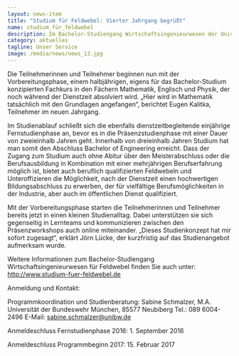 ```yaml
---
layout: news-item
title: "Studium für Feldwebel: Vierter Jahrgang begrüßt"
name: studium_für_feldwebel
description: Im Bachelor-Studiengang Wirtschaftsingenieurwesen der Universität der Bundeswehr München und der Hochschule Reutlingen fiel am Samstag, den 2. April 2016, bereits für den vierten Jahrgang in Folge der Startschuss.
category: aktuelles
tagline: Unser Service
image: /media/news/news_13.jpg
---
```


Die Teilnehmerinnen und Teilnehmer beginnen nun mit der Vorbereitungsphase, einem halbjährigen, eigens für das Bachelor-Studium konzipierten Fachkurs in den Fächern Mathematik, Englisch und Physik, der noch während der Dienstzeit absolviert wird. „Hier wird in Mathematik tatsächlich mit den Grundlagen angefangen“, berichtet Eugen Kalitka, Teilnehmer im neuen Jahrgang.

Im Studienablauf schließt sich die ebenfalls dienstzeitbegleitende einjährige Fernstudienphase an, bevor es in die Präsenzstudienphase mit einer Dauer von zweieinhalb Jahren geht. Innerhalb von dreieinhalb Jahren Studium hat man somit den Abschluss Bachelor of Engineering erreicht. Dass der Zugang zum Studium auch ohne Abitur über den Meisterabschluss oder die Berufsausbildung in Kombination mit einer mehrjährigen Berufserfahrung möglich ist, bietet auch beruflich qualifizierten Feldwebeln und Unteroffizieren die Möglichkeit, nach der Dienstzeit einen hochwertigen Bildungsabschluss zu erwerben, der für vielfältige Berufsmöglichkeiten in der Industrie, aber auch im öffentlichen Dienst qualifiziert.

Mit der Vorbereitungsphase starten die Teilnehmerinnen und Teilnehmer bereits jetzt in einen kleinen Studienalltag. Dabei unterstützen sie sich gegenseitig in Lernteams und kommunizieren zwischen den Präsenzworkshops auch online miteinander. „Dieses Studienkonzept hat mir sofort zugesagt“, erklärt Jörn Lücke, der kurzfristig auf das Studienangebot aufmerksam wurde.

Weitere Informationen zum  Bachelor-Studiengang Wirtschaftsingenieurwesen für Feldwebel finden Sie auch unter: http://www.studium-fuer-feldwebel.de

Anmeldung und Kontakt:

Programmkoordination und Studienberatung: Sabine Schmalzer, M.A.
Universität der Bundeswehr München, 85577 Neubiberg
Tel.: 089 6004-2496
E-Mail: sabine.schmalzer@unibw.de 

Anmeldeschluss Fernstudienphase 2016: 1. September 2016

Anmeldeschluss Programmbeginn 2017: 15. Februar 2017

